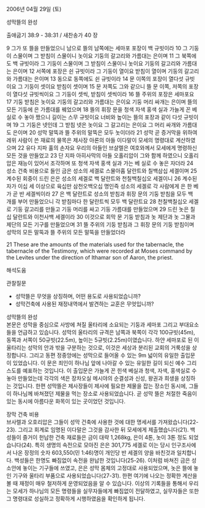 2006년 04월 29일 (토)

성막뜰의 완성



출애굽기 38:9 - 38:31 / 새찬송가 40 장


9 그가 또 뜰을 만들었으니 남으로 뜰의 남쪽에는 세마포 포장이 백 규빗이라 10 그 기둥이 스물이며 그 받침이 스물이니 놋이요 기둥의 갈고리와 가름대는 은이며 11 그 북쪽에도 백 규빗이라 그 기둥이 스물이며 그 받침이 스물이니 놋이요 기둥의 갈고리와 가름대는 은이며 12 서쪽에 포장은 쉰 규빗이라 그 기둥이 열이요 받침이 열이며 기둥의 갈고리와 가름대는 은이며 13 동으로 동쪽에도 쉰 규빗이라 14 문 이쪽의 포장이 열다섯 규빗이요 그 기둥이 셋이요 받침이 셋이며 15 문 저쪽도 그와 같으니 뜰 문 이쪽, 저쪽의 포장이 열다섯 규빗씩이요 그 기둥이 셋씩, 받침이 셋씩이라 16 뜰 주위의 포장은 세마포요 17 기둥 받침은 놋이요 기둥의 갈고리와 가름대는 은이요 기둥 머리 싸개는 은이며 뜰의 모든 기둥에 은 가름대를 꿰었으며 18 뜰의 휘장 문을 청색 자색 홍색 실과 가늘게 꼰 베 실로 수 놓아 짰으니 길이는 스무 규빗이요 너비와 높이는 뜰의 포장과 같이 다섯 규빗이며 19 그 기둥은 넷인데 그 받침 넷은 놋이요 그 갈고리는 은이요 그 머리 싸개와 가름대도 은이며 20 성막 말뚝과 뜰 주위의 말뚝은 모두 놋이더라 21 성막 곧 증거막을 위하여 레위 사람이 쓴 재료의 물목은 제사장 아론의 아들 이다말이 모세의 명령대로 계산하였으며 22 유다 지파 훌의 손자요 우리의 아들인 브살렐은 여호와께서 모세에게 명령하신 모든 것을 만들었고 23 단 지파 아히사막의 아들 오홀리압이 그와 함께 하였으니 오홀리압은 재능이 있어서 조각하며 또 청색 자색 홍색 실과 가는 베 실로 수 놓은 자더라 24 성소 건축 비용으로 들인 금은 성소의 세겔로 스물아홉 달란트와 칠백삼십 세겔이며 25 계수된 회중이 드린 은은 성소의 세겔로 백 달란트와 천칠백칠십오 세겔이니 26 계수된 자가 이십 세 이상으로 육십만 삼천오백오십 명인즉 성소의 세겔로 각 사람에게 은 한 베가 곧 반 세겔씩이라 27 은 백 달란트로 성소의 받침과 휘장 문의 기둥 받침을 모두 백 개를 부어 만들었으니 각 받침마다 한 달란트씩 모두 백 달란트요 28 천칠백칠십오 세겔로 기둥 갈고리를 만들고 기둥 머리를 싸고 기둥 가름대를 만들었으며 29 드린 놋은 칠십 달란트와 이천사백 세겔이라 30 이것으로 회막 문 기둥 받침과 놋 제단과 놋 그물과 제단의 모든 기구를 만들었으며 31 뜰 주위의 기둥 받침과 그 휘장 문의 기둥 받침이며 성막의 모든 말뚝과 뜰 주위의 모든 말뚝을 만들었더라 

21  These are the amounts of the materials used for the tabernacle, the tabernacle of the Testimony, which were recorded at Moses command by the Levites under the direction of Ithamar son of Aaron, the priest.

해석도움





관찰질문
- 성막뜰은 무엇을 상징하며, 어떤 용도로 사용되었습니까?
- 성막건축에 사용된 재정내역에서 발견하는 교훈은 무엇입니까?

성막뜰의 완성  
본문은 성막을 중심으로 사방에 쳐질 울타리에 소요되는 기둥과 세마포 그리고 부대요소들을 언급하고 있습니다. 성막의 울타리의 규격은 남쪽과 북쪽이 각각 100규빗(45m), 동쪽과 서쪽이 50규빗(22.5m), 높이는 5규빗(2.25m)이였습니다. 하얀 세마포로 된 이 울타리는 성막의 안과 밖을 구분하는 것으로, 이것은 세상과 분리된 교회의 거룩성을 상징합니다. 그리고 동편 정중앙에는 성막으로 들어올 수 있는 9m 넓이의 유일한 출입문이 있었습니다. 이 문은 죄인이 하나님 앞에 나아갈 수 있는 유일한 길이 되신 예수 그리스도를 예표하는 것입니다. 이 출입문은 가늘게 꼰 힌색 베실과 청색, 자색, 홍색실로 수놓아 만들었는데 각각의 색은 장차오실 메시야의 순결성과 신성, 왕권과 희생을 상징하는 것입니다. 한편 성막뜰은 제사장들이 제사에 필요한 제물을 잡는 장소인 동시에, 그들이 하나님께 바쳐졌던 제물을 먹는 장소로 사용되었습니다. 곧 성막 뜰은 처절한 죽음이 있는 동시에 아름다운 화목이 있는 곳이었던 것입니다.  

장막 건축 비용  
브사렐과 오호리압은 그들이 성막 건축에 사용한 것에 대한 명세서를 가져왔습니다(22-23). 그리고 회계로 임명된 이다말은 그것을 감사한 뒤 모세에게 제출했습니다(21). 백성들이 즐거이 헌납한 건축 재료들은 금이 대략 1,268kg, 은이 4톤, 놋이 3톤 정도 되었습니다(24). 특히 생명의 속전으로 모아진 은은 301,775 세겔로 이는 당시 인구조사에서 나온 장정의 숫자 603,550(민 1:46)명이 개인당 반 세겔의 양을 바친것과 일치합니다. 백성들은 한명도 빠짐없이 속전을 완납한 것입니다(25-26). 이처럼 바쳐진 금은 성소안에 놓이는 기구들에 쓰였고, 은은 성막 몸체의 고정대로 사용되었으며, 놋은 뜰에 놓인 기구와 울타리 부품으로 사용되었습니다(27-31). 한편 여기에 나오는 정확한 계산을 볼 때 재정이 매우 철저하게 운영되었음을 알 수 있습니다. 이상의 기록들을 통해서 우리는 모세가 하나님의 모든 명령들을 실무자들에게 빠짐없이 전달하였고, 실무자들은 또한 그 명령대로 성실하고 정확하게 시행하였음을 확인하게 됩니다.